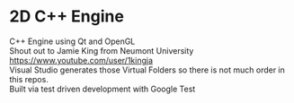 # 2D C++ Engine
C++ Engine using Qt and OpenGL <br>
Shout out to Jamie King from Neumont University https://www.youtube.com/user/1kingja <br>
Visual Studio generates those Virtual Folders so there is not much order in this repos.<br>
Built via test driven development with Google Test
